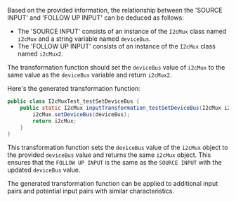 Based on the provided information, the relationship between the 'SOURCE INPUT' and 'FOLLOW UP INPUT' can be deduced as follows:

- The 'SOURCE INPUT' consists of an instance of the `I2cMux` class named `i2cMux` and a string variable named `deviceBus`.
- The 'FOLLOW UP INPUT' consists of an instance of the `I2cMux` class named `i2cMux2`.

The transformation function should set the `deviceBus` value of `i2cMux` to the same value as the `deviceBus` variable and return `i2cMux2`.

Here's the generated transformation function:

```java
public class I2cMuxTest_testSetDeviceBus {
    public static I2cMux inputTransformation_testSetDeviceBus(I2cMux i2cMux, String deviceBus)  {
        i2cMux.setDeviceBus(deviceBus);
        return i2cMux;
    }
}
```

This transformation function sets the `deviceBus` value of the `i2cMux` object to the provided `deviceBus` value and returns the same `i2cMux` object. This ensures that the `FOLLOW UP INPUT` is the same as the `SOURCE INPUT` with the updated `deviceBus` value.

The generated transformation function can be applied to additional input pairs and potential input pairs with similar characteristics.